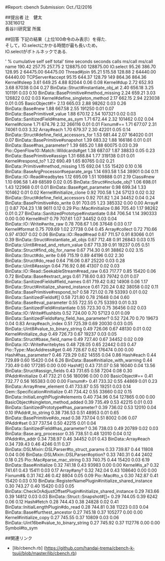 #Report: cbench
Submission: Oct./12/2016  

##提出者
辻　健太  
33E16012  
長谷川研究室 所属  

##回答
下記の結果（上位100命令のみ表示）を得た.  
そして，IO.selectにかかる時間が最も長いため，  
IO.selectがボトルネックである.  

 
' %   cumulative   self              self     total'
 time   seconds   seconds    calls  ms/call  ms/call  name
190.42   257.75    257.75        2 128875.00 128875.00  IO.select
 95.26   386.70    128.95        2 64475.00 64475.00  Thread#join
 95.21   515.58    128.88        2 64440.00 64440.00  TCPServer#accept
 95.15   644.37    128.79      149   864.36   864.36  Kernel#sleep
  3.61   649.25      4.88    82044     0.06     0.08  Kernel#dup
  2.72   652.93      3.68    87038     0.04     0.27  BinData::Struct#instantiate_obj_at
  2.40   656.18      3.25   101191     0.03     0.10  BinData::BasePrimitive#method_missing
  2.24   659.21      3.03   126822     0.02     0.03  Kernel#define_singleton_method
  2.17   662.15      2.94   223038     0.01     0.05  BasicObject#!=
  2.13   665.03      2.88    98262     0.03     0.26  BinData::Base#new
  1.88   667.58      2.55   191250     0.01     0.07  BinData::BasePrimitive#_value
  1.88   670.12      2.54   107321     0.02     0.03  BinData::SanitizedField#name_as_sym
  1.71   672.44      2.32   101462     0.02     0.04  Kernel#clone
  1.71   674.76      2.32   266116     0.01     0.01  Fixnum#==
  1.71   677.07      2.31    74061     0.03     3.32  Array#each
  1.70   679.37      2.30    42201     0.05     0.14  BinData::Struct#define_field_accessors_for
  1.53   681.44      2.07   164020     0.01     0.07  BinData::BasePrimitive#snapshot
  1.39   683.32      1.88   166186     0.01     0.01  BinData::Base#has_parameter?
  1.39   685.20      1.88    60075     0.03     0.39  Pio::OpenFlow10::Match::Wildcards#get
  1.38   687.07      1.87    38833     0.05     0.23  BinData::BasePrimitive#assign
  1.31   688.84      1.77   319138     0.01     0.01  Kernel#respond_to?
  1.22   690.49      1.65    80765     0.02     0.21  BinData::Primitive#method_missing
  1.15   692.04      1.55    15420     0.10     0.16  BinData::BaseArgProcessor#separate_args
  1.14   693.58      1.54    38901     0.04     0.11  BinData::IO::Read#readbytes
  1.12   695.09      1.51   109888     0.01     2.19  Class#new
  1.10   696.58      1.49    68589     0.02     0.05  BinData::Struct#include_obj?
  1.06   698.01      1.43   122968     0.01     0.01  BinData::Base#get_parameter
  0.98   699.34      1.33   101462     0.01     0.02  Kernel#initialize_clone
  0.92   700.58      1.24    57123     0.02     0.32  BinData::Struct#define_field_accessors
  0.92   701.82      1.24    34452     0.04     0.24  BinData::BasePrimitive#do_write
  0.91   703.05      1.23   385332     0.00     0.00  Array#[]
  0.87   704.23      1.18     9611     0.12     0.29  Pio::Mac#initialize
  0.86   705.40      1.17    98262     0.01     0.27  BinData::SanitizedPrototype#instantiate
  0.84   706.54      1.14   390333     0.00     0.00  Kernel#nil?
  0.79   707.61      1.07    34452     0.03     0.04  BinData::IO::Write#write_raw
  0.78   708.67      1.06    37648     0.03     0.17  Kernel#format
  0.75   709.69      1.02    27738     0.04     0.45  Array#collect
  0.72   710.66      0.97    41307     0.02     0.06  BinData::IO::Read#read
  0.67   711.57      0.91    83066     0.01     0.39  BinData::Struct#instantiate_all_objs
  0.67   712.48      0.91    26843     0.03     0.15  BinData::Uint8#read_and_return_value
  0.67   713.39      0.91    19237     0.05     0.51  BinData::Struct#find_obj_for_name
  0.67   714.30      0.91    38862     0.02     3.15  BinData::Struct#do_write
  0.66   715.19      0.89    44196     0.02     2.30  BinData::Struct#do_read
  0.64   716.06      0.87    25220     0.03     0.28  BinData::Uint8#assign
  0.64   716.92      0.86    41307     0.02     0.03  BinData::IO::Read::SeekableStream#read_raw
  0.63   717.77      0.85    15420     0.06     0.72  BinData::Base#extract_args
  0.61   718.60      0.83    79742     0.01     0.07  BinData::SanitizedFields#field_names
  0.61   719.42      0.82    14908     0.06     1.17  BinData::Struct#initialize_shared_instance
  0.61   720.24      0.82    38058     0.02     0.11  BinData::BasePrimitive#respond_to?
  0.58   721.02      0.78    53393     0.01     0.02  BinData::SanitizedFields#[]
  0.58   721.80      0.78    21648     0.04     0.60  BinData::Base#eval_parameter
  0.55   722.55      0.75    53393     0.01     0.33  BinData::SanitizedField#instantiate
  0.55   723.30      0.75    36456     0.02     0.03  BinData::IO::Write#flushbits
  0.52   724.00      0.70    57123     0.01     0.09  BinData::SanitizedFields#any_field_has_parameter?
  0.52   724.70      0.70    19673     0.04     0.83  Array#each_index
  0.51   725.39      0.69    20030     0.03     0.05  BinData::Uint8#value_to_binary_string
  0.49   726.06      0.67    48130     0.01     0.02  Kernel#initialize_dup
  0.49   726.73      0.67    19237     0.03     0.05  BinData::Struct#base_field_name
  0.49   727.40      0.67    34452     0.02     0.09  BinData::IO::Write#writebytes
  0.48   728.05      0.65    22442     0.03     0.47  Pio::Type::MacAddress#get
  0.46   728.67      0.62   176474     0.00     0.00  Hash#has_parameter?
  0.46   729.29      0.62    14555     0.04     0.86  Hash#each
  0.44   729.89      0.60    15420     0.04     6.26  BinData::Base#initialize_with_warning
  0.44   730.49      0.60   177285     0.00     0.00  Hash#[]
  0.43   731.07      0.58    16040     0.04    13.56  BinData::Struct#assign_fields
  0.43   731.65      0.58     7204     0.08     0.30  IPAddr#initialize
  0.41   732.21      0.56   180096     0.00     0.00  BasicObject#==
  0.41   732.77      0.56   165383     0.00     0.00  Fixnum#>
  0.41   733.32      0.55    44869     0.01     0.23  BinData::Array#new_element
  0.41   733.87      0.55    19251     0.03     0.14  Gem::Specification#initialize
  0.41   734.42      0.55    33660     0.02     0.15  BinData::InitialLengthPlugin#elements
  0.40   734.96      0.54   127865     0.00     0.00  BasicObject#singleton_method_added
  0.39   735.49      0.53    42215     0.01     0.03  BinData::SanitizedPrototype#has_parameter?
  0.39   736.02      0.53    12010     0.04     0.10  IPAddr#_to_string
  0.38   736.53      0.51    48953     0.01     0.65  BinData::BasePrimitive#do_read
  0.38   737.04      0.51     8002     0.06     0.07  IPAddr#set
  0.37   737.54      0.50    42215     0.01     0.04  BinData::SanitizedField#has_parameter?
  0.36   738.03      0.49    20789     0.02     0.03  BinData::Base.arg_processor
  0.35   738.51      0.48    12010     0.04     0.12  IPAddr#in_addr
  0.34   738.97      0.46    34452     0.01     0.43  BinData::Array#each
  0.34   739.43      0.46     4246     0.11     0.37  BinData::DSLMixin::DSLParser#to_struct_params
  0.33   739.87      0.44    11808     0.04     0.06  BinData::DSLMixin::DSLParser#option?
  0.33   740.31      0.44     2402     0.18     0.25  Pio::Mac#parse_mac_string
  0.33   740.75      0.44    15420     0.03     6.19  BinData::Base#initialize
  0.32   741.18      0.43    93983     0.00     0.00  Kernel#is_a?
  0.32   741.61      0.43    15411     0.03     0.17  Array#any?
  0.32   742.04      0.43   108640     0.00     0.00  Fixnum#&
  0.31   742.46      0.42     8804     0.05     0.09  Pio::Mac#to_s
  0.30   742.87      0.41    15420     0.03     0.10  BinData::RegisterNamePlugin#initialize_shared_instance
  0.30   743.27      0.40    15420     0.03     0.05  BinData::CheckOrAdjustOffsetPlugin#initialize_shared_instance
  0.29   743.66      0.39    14812     0.03     0.03  BinData::Struct::Snapshot#[]=
  0.29   744.05      0.39     6242     0.06     0.12  Hash#fetch
  0.28   744.43      0.38    24828     0.02     0.41  BinData::InitialLengthPlugin#do_read
  0.28   744.81      0.38    11223     0.03     0.04  BinData::Base#furthest_ancestor
  0.27   745.18      0.37   105277     0.00     0.00  Kernel#initialize_copy
  0.27   745.55      0.37    10809     0.03     0.06  BinData::Uint16be#value_to_binary_string
  0.27   745.92      0.37   112776     0.00     0.00  Symbol#to_sym


##関連リンク
* [lib/cbench.rb] (https://github.com/handai-trema/cbench-k-tsuji/blob/master/lib/cbench.rb)
